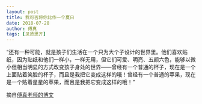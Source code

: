 ```yaml
---
layout: post
title: 我可否将你比作一个夏日
date: 2018-07-28
author: 傅真
tags: [见贤思齐]
---
```


 “还有一种可能，就是孩子们生活在一个只为大个子设计的世界里。他们喜欢贴纸，因为贴纸和他们一样小，一样无用，但它们可爱、明亮、五颜六色，能够以微小但相当明显的方式改变孩子身处的世界——曾经有一个普通的杯子，现在是一个上面贴着笑脸的杯子，而且是我把它变成这样的哦！曾经有一个普通的苹果，现在是一个贴着星星的苹果，而且是我把它变成这样的哦！”

摘自[傅真老师的博文](http://fz0512.com/archives/1944)

